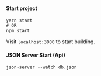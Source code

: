 #### Start project

```
yarn start
# OR
npm start
```

Visit `localhost:3000` to start building.

#### JSON Server Start (Api)

```
json-server --watch db.json
```